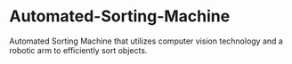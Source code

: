 # Automated-Sorting-Machine
Automated Sorting Machine that utilizes computer vision technology and a robotic arm to efficiently sort objects.
